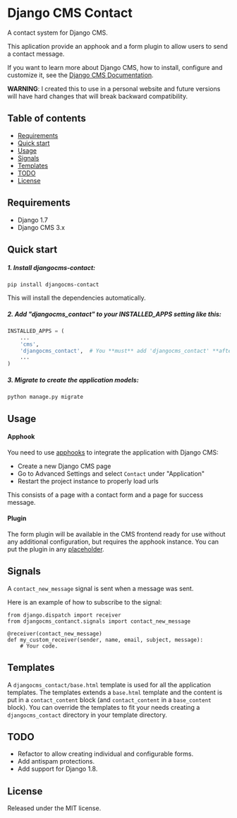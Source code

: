 # Django CMS Contact

A contact system for Django CMS.

This aplication provide an apphook and a form plugin to allow users to send a contact message.

If you want to learn more about Django CMS, how to install, configure and customize it, see the [Django CMS Documentation](http://docs.django-cms.org/en/latest/).

**WARNING**: I created this to use in a personal website and future versions will have hard changes that will break backward compatibility.

## Table of contents

- [Requirements](#requirements)
- [Quick start](#quick-start)
- [Usage](#usage)
- [Signals](#signals)
- [Templates](#templates)
- [TODO](#todo)
- [License](#license)

## Requirements

* Django 1.7
* Django CMS 3.x

## Quick start

##### 1. Install djangocms-contact:

```
pip install djangocms-contact
```

This will install the dependencies automatically.

##### 2. Add "djangocms_contact" to your INSTALLED_APPS setting like this:

```python
INSTALLED_APPS = (
    ...
    'cms',
    'djangocms_contact',  # You **must** add 'djangocms_contact' **after** 'cms'.
    ...
)
```

##### 3. Migrate to create the application models:

```
python manage.py migrate
```

## Usage

#### Apphook

You need to use [apphooks](http://docs.django-cms.org/en/3.1.2/how_to/apphooks.html) to integrate the application with Django CMS:

* Create a new Django CMS page
* Go to Advanced Settings and select `Contact` under "Application"
* Restart the project instance to properly load urls

This consists of a page with a contact form and a page for success message.

#### Plugin

The form plugin will be available in the CMS frontend ready for use without any additional configuration, but requires the apphook instance. You can put the plugin in any [placeholder](http://docs.django-cms.org/en/3.1.2/introduction/templates_placeholders.html).

## Signals

A `contact_new_message` signal is sent when a message was sent.

Here is an example of how to subscribe to the signal:

```
from django.dispatch import receiver
from djangocms_contanct.signals import contact_new_message

@receiver(contact_new_message)
def my_custom_receiver(sender, name, email, subject, message):
    # Your code.
```

## Templates

A `djangocms_contact/base.html` template is used for all the application templates. The templates extends a `base.html` template and the content is put in a `contact_content` block (and `contact_content` in a `base_content` block). You can override the templates to fit your needs creating a `djangocms_contact` directory in your template directory.

## TODO

* Refactor to allow creating individual and configurable forms.
* Add antispam protections.
* Add support for Django 1.8.

## License

Released under the MIT license.
